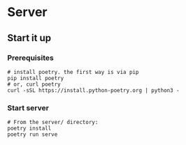 # Server

## Start it up

### Prerequisites

```shell
# install poetry. the first way is via pip
pip install poetry
# or, curl poetry
curl -sSL https://install.python-poetry.org | python3 -
```

### Start server

```shell
# From the server/ directory:
poetry install
poetry run serve
```